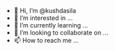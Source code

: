 - 👋 Hi, I’m @kushdasila
- 👀 I’m interested in ...
- 🌱 I’m currently learning ...
- 💞️ I’m looking to collaborate on ...
- 📫 How to reach me ...

<!---
kushdasila/kushdasila is a ✨ special ✨ repository because its `README.md` (this file) appears on your GitHub profile.
You can click the Preview link to take a look at your changes.
--->
